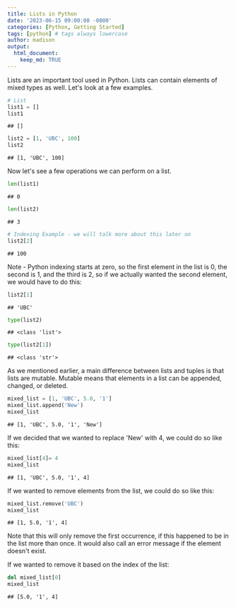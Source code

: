 ```yaml
---
title: Lists in Python
date: '2023-06-15 09:00:00 -0800'
categories: [Python, Getting Started]
tags: [python] # tags always lowercase
author: madison
output:
  html_document:
    keep_md: TRUE
---
```





Lists are an important tool used in Python. Lists can contain elements of mixed types as well. Let's look at a few examples.


```python
# List
list1 = []
list1
```

```
## []
```


```python
list2 = [1, 'UBC', 100]
list2
```

```
## [1, 'UBC', 100]
```

Now let's see a few operations we can perform on a list.


```python
len(list1)
```

```
## 0
```


```python
len(list2)
```

```
## 3
```


```python
# Indexing Example - we will talk more about this later on
list2[2]
```

```
## 100
```
Note - Python indexing starts at zero, so the first element in the list is 0, the second is 1, and the third is 2, so if we actually wanted the second element, we would have to do this:


```python
list2[1]
```

```
## 'UBC'
```


```python
type(list2)
```

```
## <class 'list'>
```


```python
type(list2[1])
```

```
## <class 'str'>
```


As we mentioned earlier, a main difference between lists and tuples is that lists are mutable. Mutable means that elements in a list can be appended, changed, or deleted. 


```python
mixed_list = [1, 'UBC', 5.0, '1']
mixed_list.append('New')
mixed_list
```

```
## [1, 'UBC', 5.0, '1', 'New']
```
If we decided that we wanted to replace 'New' with 4, we could do so like this:


```python
mixed_list[4]= 4
mixed_list
```

```
## [1, 'UBC', 5.0, '1', 4]
```
If we wanted to remove elements from the list, we could do so like this:


```python
mixed_list.remove('UBC')
mixed_list
```

```
## [1, 5.0, '1', 4]
```

Note that this will only remove the first occurrence, if this happened to be in the list more than once. It would also call an error message if the element doesn't exist.

If we wanted to remove it based on the index of the list:


```python
del mixed_list[0]
mixed_list
```

```
## [5.0, '1', 4]
```
